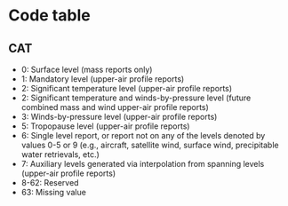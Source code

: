 # Code table

## CAT

- 0: Surface level (mass reports only)
- 1: Mandatory level (upper-air profile reports)
- 2: Significant temperature level (upper-air profile reports)
- 2: Significant temperature and winds-by-pressure level (future combined mass and wind upper-air profile reports)
- 3: Winds-by-pressure level (upper-air profile reports)
- 5: Tropopause level (upper-air profile reports)
- 6: Single level report, or report not on any of the levels denoted by values 0-5 or 9 (e.g., aircraft, satellite wind, surface wind, precipitable water retrievals, etc.)
- 7: Auxiliary levels generated via interpolation from spanning levels (upper-air profile reports)
- 8-62: Reserved
- 63: Missing value